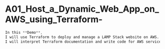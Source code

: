 # A01_Host_a_Dynamic_Web_App_on_AWS_using_Terraform-

```css
In this **Demo**, 
I will use Terraform to deploy and manage a LAMP Stack website on AWS.
I will interpret Terraform documentation and write code for AWS services
```